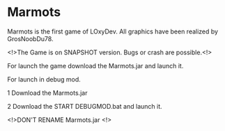 # Marmots
Marmots is the first game of LOxyDev.
All graphics have been realized by GrosNoobDu78.

<!>The Game is on SNAPSHOT version. Bugs or crash are possible.<!>

For launch the game download the Marmots.jar and launch it.

For launch in debug mod.

1 Download the Marmots.jar

2 Download the START DEBUGMOD.bat and launch it.

<!>DON'T RENAME Marmots.jar <!>
